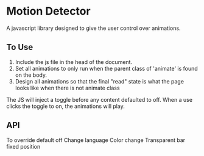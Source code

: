 # Motion Detector

A javascript library designed to give the user control over animations.

## To Use

1) Include the js file in the head of the document.
2) Set all animations to only run when the parent class of 'animate' is found on
the body. 
3) Design all animations so that the final "read" state is what the page looks
like when there is not animate class

The JS will inject a toggle before any content defaulted to off. When a use
clicks the toggle to on, the animations will play.

## API

To override default off
Change language
Color change
Transparent bar
fixed position

